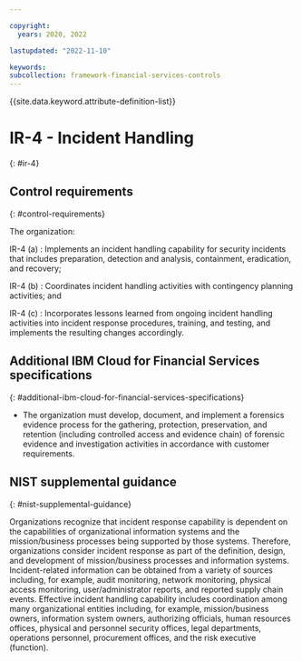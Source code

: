 ```yaml
---

copyright:
  years: 2020, 2022

lastupdated: "2022-11-10"

keywords: 
subcollection: framework-financial-services-controls
---
```


{{site.data.keyword.attribute-definition-list}}

               
# IR-4 - Incident Handling
{: #ir-4}

## Control requirements
{: #control-requirements}

The organization:

IR-4 (a)
    : Implements an incident handling capability for security incidents that includes preparation, detection and analysis, containment, eradication, and recovery;

IR-4 (b)
    : Coordinates incident handling activities with contingency planning activities; and

IR-4 (c)
    : Incorporates lessons learned from ongoing incident handling activities into incident response procedures, training, and testing, and implements the resulting changes accordingly.

## Additional IBM Cloud for Financial Services specifications
{: #additional-ibm-cloud-for-financial-services-specifications}

- The organization must develop, document, and implement a forensics evidence process for the gathering, protection, preservation, and retention (including controlled access and evidence chain) of forensic evidence and investigation activities in accordance with customer requirements.

## NIST supplemental guidance
{: #nist-supplemental-guidance}

Organizations recognize that incident response capability is dependent on the capabilities of organizational information systems and the mission/business processes being supported by those systems. Therefore, organizations consider incident response as part of the definition, design, and development of mission/business processes and information systems. Incident-related information can be obtained from a variety of sources including, for example, audit monitoring, network monitoring, physical access monitoring, user/administrator reports, and reported supply chain events. Effective incident handling capability includes coordination among many organizational entities including, for example, mission/business owners, information system owners, authorizing officials, human resources offices, physical and personnel security offices, legal departments, operations personnel, procurement offices, and the risk executive (function).





